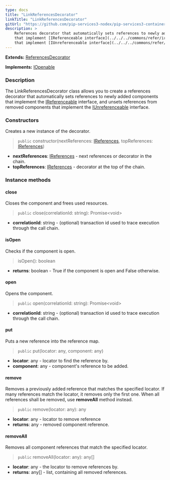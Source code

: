 ```yaml
---
type: docs
title: "LinkReferencesDecorator"
linkTitle: "LinkReferencesDecorator"
gitUrl: "https://github.com/pip-services3-nodex/pip-services3-container-nodex"
description: >
    References decorator that automatically sets references to newly added components
    that implement [IReferenceable interface](../../../commons/refer/ireferenceable), and unsets references from removed components
    that implement [IUnreferenceable interface](../../../commons/refer/iunreferenceable).
---
```


**Extends:** [ReferencesDecorator](../references_decorator)

**Implements:** [IOpenable](../../../commons/run/iopenable)

### Description

The LinkReferencesDecorator class allows you to create a references decorator that automatically sets references to newly added components that implement the [IReferenceable](../../../commons/refer/ireferenceable) interface, and unsets references from removed components that implement the [IUnreferenceable](../../../commons/refer/iunreferenceable) interface.

### Constructors
Creates a new instance of the decorator.

> `public` constructor(nextReferences: [IReferences](../../../commons/refer/ireferences), topReferences: [IReferences](../../../commons/refer/ireferences))

- **nextReferences**: [IReferences](../../../commons/refer/ireferences) - next references or decorator in the chain.
- **topReferences**: [IReferences](../../../commons/refer/ireferences) - decorator at the top of the chain.

### Instance methods

#### close
Closes the component and frees used resources.

> `public` close(correlationId: string): Promise\<void\>
- **correlationId**: string - (optional) transaction id used to trace execution through the call chain.

#### isOpen
Checks if the component is open.

> isOpen(): boolean
- **returns**: boolean - True if the component is open and False otherwise.

#### open
Opens the component.

> `public` open(correlationId: string): Promise\<void\>
- **correlationId**: string - (optional) transaction id used to trace execution through the call chain.

#### put
Puts a new reference into the reference map.

> `public` put(locator: any, component: any)
- **locator**: any - locator to find the reference by.
- **component**: any - component's reference to be added.


#### remove
Removes a previously added reference that matches the specified locator.
If many references match the locator, it removes only the first one.
When all references shall be removed, use **removeAll** method instead.

> `public` remove(locator: any): any
- **locator**: any - locator to remove reference
- **returns**: any - removed component reference.

#### removeAll
Removes all component references that match the specified locator.

> `public` removeAll(locator: any): any[]
- **locator**: any - the locator to remove references by.
- **returns**: any[] - list, containing all removed references.
